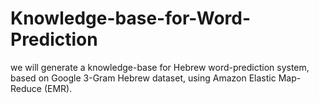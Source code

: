 # Knowledge-base-for-Word-Prediction
we will generate a knowledge-base for Hebrew word-prediction system, based on Google 3-Gram Hebrew dataset, using Amazon Elastic Map-Reduce (EMR).
